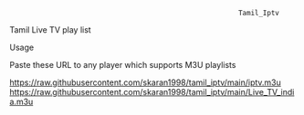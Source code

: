                                                             Tamil_Iptv
Tamil Live TV play list 

Usage

Paste these URL to any player which supports M3U playlists

https://raw.githubusercontent.com/skaran1998/tamil_iptv/main/iptv.m3u 
https://raw.githubusercontent.com/skaran1998/tamil_iptv/main/Live_TV_india.m3u
